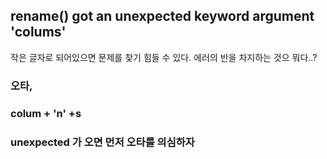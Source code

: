 ## rename() got an unexpected keyword argument 'colums'
작은 글자로 되어있으면 문제를 찾기 힘들 수 있다. 
에러의 반을 차지하는 것으 뭐다..? 
### 오타, 
### colum + 'n' +s
### unexpected 가 오면 먼저 오타를 의심하자
